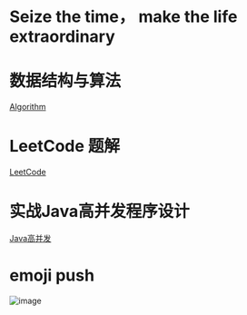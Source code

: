 # Seize the time， make the life extraordinary


# 数据结构与算法
[Algorithm](https://github.com/Egnaxela/java_journey_learning/tree/master/src/com/algorithm)

# LeetCode 题解
[LeetCode](https://github.com/Egnaxela/java_journey_learning/tree/master/src/com/leetCode)


# 实战Java高并发程序设计
[Java高并发](https://github.com/Egnaxela/java_journey_learning/tree/master/src/com/practicehighconcurrency)


# emoji push
![image](https://github.com/Egnaxela/java_resource/blob/master/img/IMG_0222.JPG)
